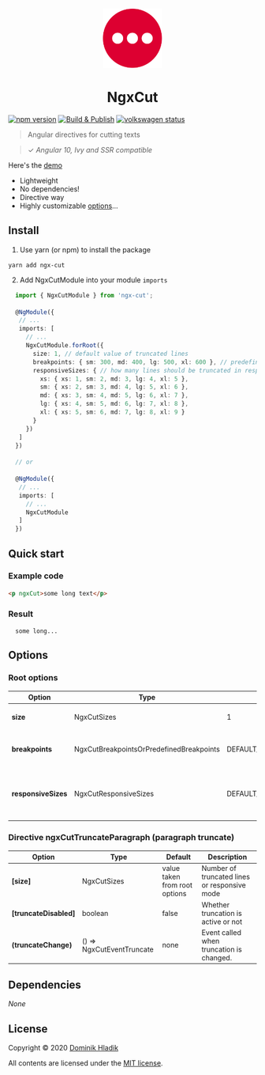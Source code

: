 <p align="center">
  <img src="assets/logo.svg?sanitize=true" alt="" width="120">
  <h1 align="center">NgxCut</h1>
</p>

[![npm version](https://badge.fury.io/js/ngx-cut.svg)](https://badge.fury.io/js/ngx-cut)
[![Build & Publish](https://github.com/celtian/ngx-cut/workflows/Build%20&%20Publish/badge.svg)](https://github.com/celtian/ngx-cut/actions)
[![volkswagen status](https://auchenberg.github.io/volkswagen/volkswargen_ci.svg?v=1)](https://github.com/auchenberg/volkswagen)

> Angular directives for cutting texts

> ✓ _Angular 10, Ivy and SSR compatible_

Here's the [demo](http://celtian.github.io/ngx-cut/)

- Lightweight
- No dependencies!
- Directive way
- Highly customizable [options](#options)...

## Install

1. Use yarn (or npm) to install the package

```terminal
yarn add ngx-cut
```

2. Add NgxCutModule into your module `imports`

```typescript
  import { NgxCutModule } from 'ngx-cut';

  @NgModule({
   // ...
   imports: [
     // ...
     NgxCutModule.forRoot({
       size: 1, // default value of truncated lines
       breakpoints: { sm: 300, md: 400, lg: 500, xl: 600 }, // predefined or breakpoints
       responsiveSizes: { // how many lines should be truncated in responsive mode
         xs: { xs: 1, sm: 2, md: 3, lg: 4, xl: 5 },
         sm: { xs: 2, sm: 3, md: 4, lg: 5, xl: 6 },
         md: { xs: 3, sm: 4, md: 5, lg: 6, xl: 7 },
         lg: { xs: 4, sm: 5, md: 6, lg: 7, xl: 8 },
         xl: { xs: 5, sm: 6, md: 7, lg: 8, xl: 9 }
       }
     })
   ]
  })

  // or

  @NgModule({
   // ...
   imports: [
     // ...
     NgxCutModule
   ]
  })
```

## Quick start

### Example code

```html
<p ngxCut>some long text</p>
```

### Result

```code
  some long...
```

## Options

### Root options

| Option              | Type                                     | Default                  | Description                                            |
| ------------------- | ---------------------------------------- | ------------------------ | ------------------------------------------------------ |
| **size**            | NgxCutSizes                              | 1                        | Number of truncated lines                              |
| **breakpoints**     | NgxCutBreakpointsOrPredefinedBreakpoints | DEFAULT_BREAKPOINTS      | Breakpoints used in responsive mode                    |
| **responsiveSizes** | NgxCutResponsiveSizes                    | DEFAULT_RESPONSIVE_SIZES | How many lines should be truncated for each breakpoint |

### Directive ngxCutTruncateParagraph (paragraph truncate)

| Option                 | Type                      | Default                       | Description                                  |
| ---------------------- | ------------------------- | ----------------------------- | -------------------------------------------- |
| **[size]**             | NgxCutSizes               | value taken from root options | Number of truncated lines or responsive mode |
| **[truncateDisabled]** | boolean                   | false                         | Whether truncation is active or not          |
| **(truncateChange)**   | () => NgxCutEventTruncate | none                          | Event called when truncation is changed.     |

## Dependencies

_None_

## License

Copyright &copy; 2020 [Dominik Hladik](https://github.com/Celtian)

All contents are licensed under the [MIT license].

[mit license]: LICENSE

